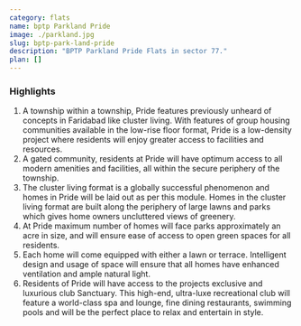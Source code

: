 ```yaml
---
category: flats
name: bptp Parkland Pride
image: ./parkland.jpg
slug: bptp-park-land-pride
description: "BPTP Parkland Pride Flats in sector 77."
plan: []
---
```


### Highlights

1. A township within a township, Pride features previously unheard of concepts in Faridabad like cluster living. With features of group housing communities available in the low-rise floor format, Pride is a low-density project where residents will enjoy greater access to facilities and resources.
1. A gated community, residents at Pride will have optimum access to all modern amenities and facilities, all within the secure periphery of the township.
1. The cluster living format is a globally successful phenomenon and homes in Pride will be laid out as per this module. Homes in the cluster living format are built along the periphery of large lawns and parks which gives home owners uncluttered views of greenery.
1. At Pride maximum number of homes will face parks approximately an acre in size, and will ensure ease of access to open green spaces for all residents.
1. Each home will come equipped with either a lawn or terrace. Intelligent design and usage of space will ensure that all homes have enhanced ventilation and ample natural light.
1. Residents of Pride will have access to the projects exclusive and luxurious club Sanctuary. This high-end, ultra-luxe recreational club will feature a world-class spa and lounge, fine dining restaurants, swimming pools and will be the perfect place to relax and entertain in style.
